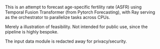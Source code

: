 This is an attempt to forecast age-specific fertility rate (ASFR)
using Temporal Fusion Transformer (from Pytorch Forecasting),
with Ray serving as the orchestrator to parallelize tasks across
CPUs.

Merely a illustration of feasibility.  Not intended for public use,
since the pipeline is highly bespoke.

The input data module is redacted away for privacy/security.
